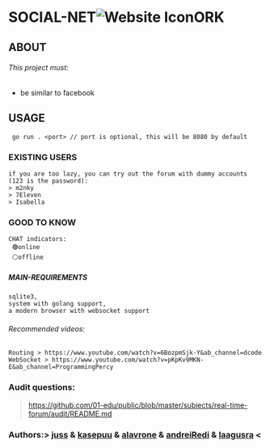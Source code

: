 # SOCIAL-NET![Website Icon](https://01.kood.tech/git/kasepuu/real-time-forum/raw/branch/master/forum/images/icon.ico)ORK   

## ABOUT
###### This project must:
* be similar to facebook

## USAGE
```
 go run . <port> // port is optional, this will be 8080 by default
```

### EXISTING USERS
```
if you are too lazy, you can try out the forum with dummy accounts (123 is the password):
> m2nky
> 7Eleven
> Isabella
```

### GOOD TO KNOW
```
CHAT indicators:
 🟢online
 ⚪offline
```

##### MAIN-REQUIREMENTS
```
sqlite3, 
system with golang support, 
a modern browser with websocket support
```

###### Recommended videos:
```
Routing > https://www.youtube.com/watch?v=6BozpmSjk-Y&ab_channel=dcode
WebSocket > https://www.youtube.com/watch?v=pKpKv9MKN-E&ab_channel=ProgrammingPercy
```

### Audit questions: 
> https://github.com/01-edu/public/blob/master/subjects/real-time-forum/audit/README.md

### Authors:> [juss](https://01.kood.tech/git/juss) & [kasepuu](https://01.kood.tech/git/kasepuu) & [alavrone](https://01.kood.tech/git/alavrone) & [andreiRedi](https://01.kood.tech/git/andreiRedi) & [laagusra](https://01.kood.tech/git/laagusra) <